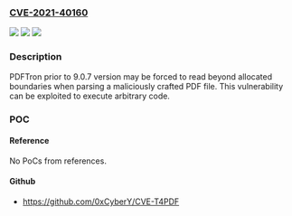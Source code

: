 ### [CVE-2021-40160](https://cve.mitre.org/cgi-bin/cvename.cgi?name=CVE-2021-40160)
![](https://img.shields.io/static/v1?label=Product&message=Revit%2C%20Navisworks%2C%20Autodesk%C2%AE%20Advance%20Steel%2C%20AutoCAD%C2%AE%2C%20AutoCAD%C2%AE%20Architecture%2C%20AutoCAD%C2%AE%20Electrical%2C%20AutoCAD%C2%AE%20Map%203D%2C%20AutoCAD%C2%AE%20Mechanical%2C%20AutoCAD%C2%AE%20MEP%2C%20AutoCAD%C2%AE%20Plant%203D%2C%20AutoCAD%C2%AE%20LT%2C%20%20Autodesk%C2%AE%20Civil%203D%2C%20AutoCAD%C2%AE%20Mac%2C%20AutoCAD%C2%AE%20LT%20for%20Mac&color=blue)
![](https://img.shields.io/static/v1?label=Version&message=n%2Fa&color=blue)
![](https://img.shields.io/static/v1?label=Vulnerability&message=Out-of-bound%20Read%20Vulnerability&color=brighgreen)

### Description

PDFTron prior to 9.0.7 version may be forced to read beyond allocated boundaries when parsing a maliciously crafted PDF file. This vulnerability can be exploited to execute arbitrary code.

### POC

#### Reference
No PoCs from references.

#### Github
- https://github.com/0xCyberY/CVE-T4PDF

